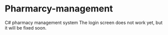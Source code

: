 # Pharmarcy-management
C# pharmacy management system
The login screen does not work yet, but it will be fixed soon.
